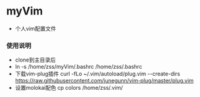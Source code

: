 # myVim
- 个人vim配置文件
### 使用说明
- clone到主目录后 
- ln -s /home/zss/myVim/.bashrc /home/zss/.bashrc
- 下载vim-plug插件  curl -fLo ~/.vim/autoload/plug.vim --create-dirs https://raw.githubusercontent.com/junegunn/vim-plug/master/plug.vim
- 设置molokai配色 cp colors /home/zss/.vim/
